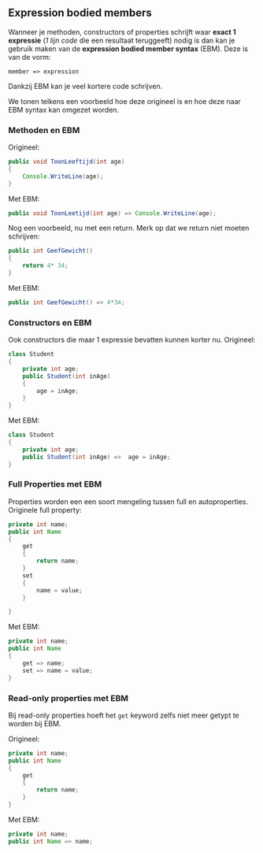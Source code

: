 ## Expression bodied members

Wanneer je methoden, constructors of properties schrijft waar **exact 1 expressie** (*1 lijn code* die een resultaat teruggeeft) nodig is dan kan je gebruik maken van de **expression bodied member syntax** (EBM). Deze is van de vorm:

<!---{line-numbers:false}--->
```text
member => expression
```

Dankzij EBM kan je veel kortere code schrijven.

We tonen telkens een voorbeeld hoe deze origineel is en hoe deze naar EBM syntax kan omgezet worden.

### Methoden en EBM

Origineel:

```java
public void ToonLeeftijd(int age)
{
    Console.WriteLine(age);
}
```

Met EBM:

```java
public void ToonLeetijd(int age) => Console.WriteLine(age);
```

Nog een voorbeeld, nu met een return. Merk op dat we return niet moeten schrijven:

```java
public int GeefGewicht()
{
    return 4* 34;
}
```

Met EBM:
```java
public int GeefGewicht() => 4*34;
```

### Constructors en EBM
Ook constructors die maar 1 expressie bevatten kunnen korter nu.
Origineel:
```java
class Student
{
    private int age;
    public Student(int inAge)
    {
        age = inAge;
    }
}
```

Met EBM:
```java
class Student
{
    private int age;
    public Student(int inAge) =>  age = inAge;
}
```

### Full Properties met EBM
Properties worden een een soort mengeling tussen full en autoproperties.
Originele full property:
```java
private int name;
public int Name
{
    get
    {
        return name;
    }
    set
    {
        name = value;
    }

}
```

Met EBM:
```java
private int name;
public int Name
{
    get => name;
    set => name = value;
}
```

### Read-only properties met EBM
Bij read-only properties hoeft het ``get`` keyword zelfs niet meer getypt te worden bij EBM.

Origineel:

```java
private int name;
public int Name
{
    get
    {
        return name;
    }
}
```

Met EBM:
```java
private int name;
public int Name => name;
```
